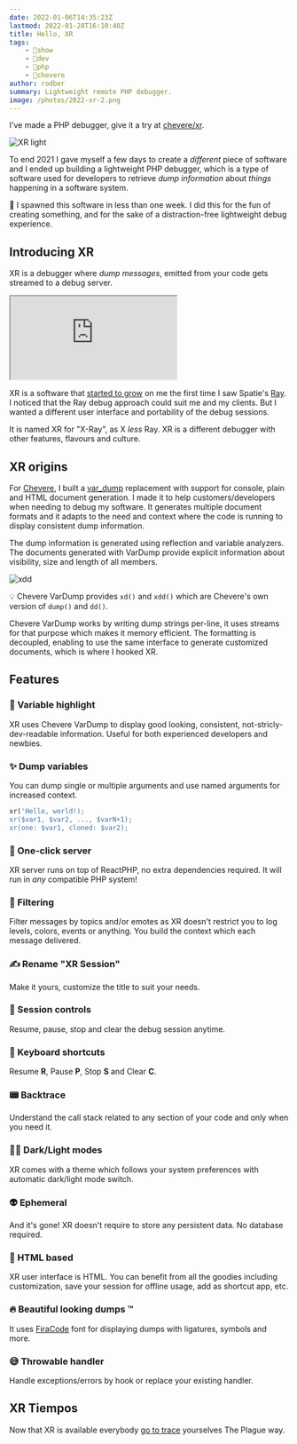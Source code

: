 ```yaml
---
date: 2022-01-06T14:35:23Z
lastmod: 2022-01-28T16:10:40Z
title: Hello, XR
tags:
    - 🤯show
    - 🔬dev
    - 🐘php
    - 🥑chevere
author: rodber
summary: Lightweight remote PHP debugger.
image: /photos/2022-xr-2.png
---
```


I've made a PHP debugger, give it a try at [chevere/xr](https://github.com/chevere/xr).

![XR light](/photos/2022-xr-light-2.png)

To end 2021 I gave myself a few days to create a *different* piece of software and I ended up building a lightweight PHP debugger, which is a type of software used for developers to retrieve *dump information* about *things* happening in a software system.

🦄 I spawned this software in less than one week. I did this for the fun of creating something, and for the sake of a distraction-free lightweight debug experience.

## Introducing XR

XR is a debugger where *dump messages*, emitted from your code gets streamed to a debug server.

<div class="embed-responsive embed-responsive-16by9">
  <iframe class="embed-responsive-item m-0" src="https://player.vimeo.com/video/662391948?h=c645f5cc9a&amp;badge=0&amp;autopause=0&amp;player_id=0&amp;app_id=58479" allowfullscreen title="XR Debugger chevere/xr"></iframe>
</div>

XR is a software that [started to grow](https://www.reddit.com/r/PHP/comments/ksfuia/a_debugging_tool_for_pragmatic_php_developers/gij5i04/?utm_source=reddit&utm_medium=web2x&context=3) on me the first time I saw Spatie's [Ray](https://github.com/spatie/ray). I noticed that the Ray debug approach could suit me and my clients. But I wanted a different user interface and portability of the debug sessions.

It is named XR for "X-Ray", as X _less_ Ray. XR is a different debugger with other features, flavours and culture.

## XR origins

For [Chevere](https://chevere.org), I built a [var_dump](https://www.php.net/manual/en/function.var-dump.php) replacement with support for console, plain and HTML document generation. I made it to help customers/developers when needing to debug my software. It generates multiple document formats and it adapts to the need and context where the code is running to display consistent dump information.

The dump information is generated using reflection and variable analyzers. The documents generated with VarDump provide explicit information about visibility, size and length of all members.

![xdd](/photos/2022-xdd.png)

💡 Chevere VarDump provides `xd()` and `xdd()` which are Chevere's own version of `dump()` and `dd()`.

Chevere VarDump works by writing dump strings per-line, it uses streams for that purpose which makes it memory efficient. The formatting is decoupled, enabling to use the same interface to generate customized documents, which is where I hooked XR.

## Features

### 💎 Variable highlight

XR uses Chevere VarDump to display good looking, consistent, not-stricly-dev-readable information. Useful for both experienced developers and newbies.

### ✨ Dump variables

You can dump single or multiple arguments and use named arguments for increased context.

```php
xr('Hello, world!);
xr($var1, $var2, ..., $varN+1);
xr(one: $var1, cloned: $var2);
```

### 🐘 One-click server

XR server runs on top of ReactPHP, no extra dependencies required. It will run in *any* compatible PHP system!

### 👻 Filtering

Filter messages by topics and/or emotes as XR doesn't restrict you to log levels, colors, events or anything. You build the context which each message delivered.

### ✍️ Rename "XR Session"

Make it yours, customize the title to suit your needs.

### 🏁 Session controls

Resume, pause, stop and clear the debug session anytime.

### 🥷 Keyboard shortcuts

Resume **R**, Pause **P**, Stop **S** and Clear **C**.

### 📟 Backtrace

Understand the call stack related to any section of your code and only when you need it.

### 🌚🌝 Dark/Light modes

XR comes with a theme which follows your system preferences with automatic dark/light mode switch.

### 👽 Ephemeral

And it's gone! XR doesn't require to store any persistent data. No database required.

### 🍒 HTML based

XR user interface is HTML. You can benefit from all the goodies including customization, save your session for offline usage, add as shortcut app, etc.

### 🔥 Beautiful looking dumps ™

It uses [FiraCode](https://github.com/tonsky/FiraCode) font for displaying dumps with ligatures, symbols and more.

### 😅 Throwable handler

Handle exceptions/errors by hook or replace your existing handler.

## XR Tiempos

Now that XR is available everybody [go to trace](https://youtu.be/LkqKFamTkME?t=22) yourselves The Plague way.
